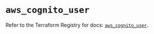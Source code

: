 # `aws_cognito_user`

Refer to the Terraform Registry for docs: [`aws_cognito_user`](https://registry.terraform.io/providers/hashicorp/aws/6.19.0/docs/resources/cognito_user).

